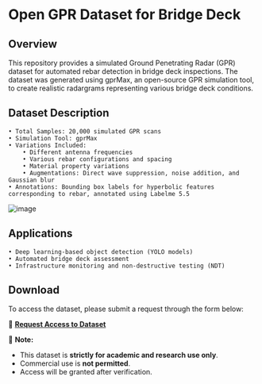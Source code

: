 # Open GPR Dataset for Bridge Deck

## Overview
This repository provides a simulated Ground Penetrating Radar (GPR) dataset for automated rebar detection in bridge deck inspections. The dataset was generated using gprMax, an open-source GPR simulation tool, to create realistic radargrams representing various bridge deck conditions.

## Dataset Description
	• Total Samples: 20,000 simulated GPR scans
	• Simulation Tool: gprMax
	• Variations Included:
		• Different antenna frequencies
		• Various rebar configurations and spacing
		• Material property variations
		• Augmentations: Direct wave suppression, noise addition, and Gaussian blur
	• Annotations: Bounding box labels for hyperbolic features corresponding to rebar, annotated using Labelme 5.5

![image](https://github.com/user-attachments/assets/835f2db2-5f09-4876-ac3c-978ce32835e1)



## Applications
	• Deep learning-based object detection (YOLO models)
	• Automated bridge deck assessment
	• Infrastructure monitoring and non-destructive testing (NDT)

## Download
To access the dataset, please submit a request through the form below:  

🔗 **[Request Access to Dataset](<[INSERT_GOOGLE_FORM_LINK_HERE](https://docs.google.com/forms/d/e/1FAIpQLSf5TfO3BD__s_m1uDaFmRk_6rIRg4NXwo4IuUSMp4f-z1wZUw/viewform?usp=dialog)>)**  

📌 **Note:**  
- This dataset is **strictly for academic and research use only**.  
- Commercial use is **not permitted**.  
- Access will be granted after verification. 
